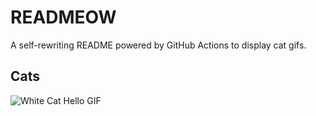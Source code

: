 # READMEOW

A self-rewriting README powered by GitHub Actions to display cat gifs.

## Cats

![White Cat Hello GIF](https://media1.giphy.com/media/v1.Y2lkPTlhY2QwMmRha3UxdnRzYjl4d284eDNuZXJwbjc1dnkxZ2Q0cHNrdDRwYnNuNXEwbiZlcD12MV9naWZzX3NlYXJjaCZjdD1n/vFKqnCdLPNOKc/200.gif)
